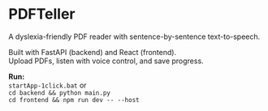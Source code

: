 # PDFTeller
A dyslexia-friendly PDF reader with sentence-by-sentence text-to-speech.

Built with FastAPI (backend) and React (frontend).  
Upload PDFs, listen with voice control, and save progress.

**Run:**  
`startApp-1click.bat` or  
`cd backend && python main.py`  
`cd frontend && npm run dev -- --host`
